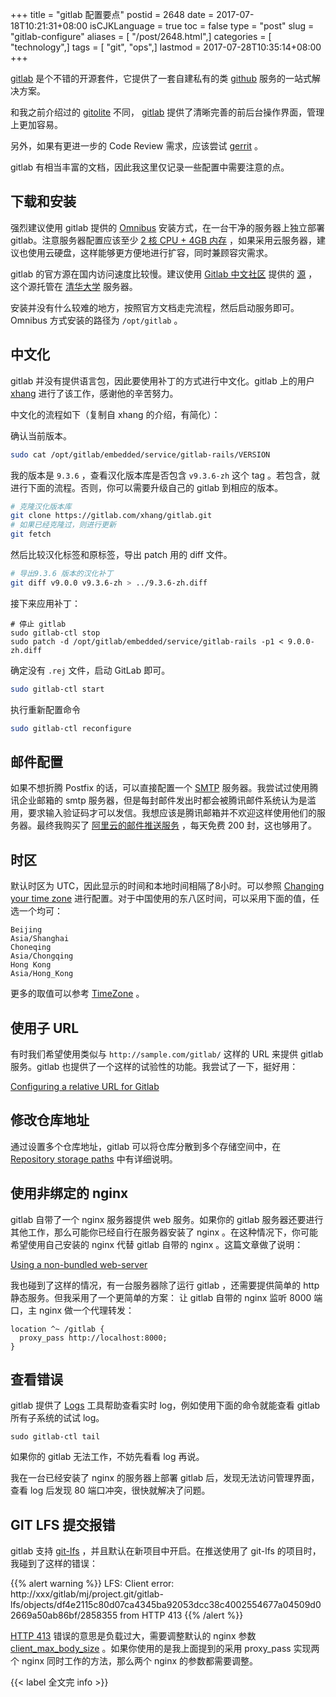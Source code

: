 +++
title = "gitlab 配置要点"
postid = 2648
date = 2017-07-18T10:21:31+08:00
isCJKLanguage = true
toc = false
type = "post"
slug = "gitlab-configure"
aliases = [ "/post/2648.html",]
categories = [ "technology",]
tags = [ "git", "ops",]
lastmod = 2017-07-28T10:35:14+08:00
+++


[gitlab][gitlab] 是个不错的开源套件，它提供了一套自建私有的类 [github][github] 服务的一站式解决方案。

和我之前介绍过的 [gitolite][gitolite] 不同， [gitlab][gitlab] 提供了清晰完善的前后台操作界面，管理上更加容易。

另外，如果有更进一步的 Code Review 需求，应该尝试 [gerrit][gerrit] 。

<!--more-->

gitlab 有相当丰富的文档，因此我这里仅记录一些配置中需要注意的点。

## 下载和安装

强烈建议使用 gitlab 提供的 [Omnibus][ubuntuinstall] 安装方式，在一台干净的服务器上独立部署 gitlab。注意服务器配置应该至少 [2 核 CPU + 4GB 内存][requirement] ，如果采用云服务器，建议也使用云硬盘，这样能够更方便地进行扩容，同时兼顾容灾需求。

gitlab 的官方源在国内访问速度比较慢。建议使用 [Gitlab 中文社区][gitlabcn] 提供的 [源][ubuntuinstallcn] ，这个源托管在 [清华大学][mirror] 服务器。

安装并没有什么较难的地方，按照官方文档走完流程，然后启动服务即可。Omnibus 方式安装的路径为 `/opt/gitlab` 。

## 中文化

gitlab 并没有提供语言包，因此要使用补丁的方式进行中文化。gitlab 上的用户 [xhang][xhang] 进行了该工作，感谢他的辛苦努力。

中文化的流程如下（复制自 xhang 的介绍，有简化）：

确认当前版本。

```bash
sudo cat /opt/gitlab/embedded/service/gitlab-rails/VERSION
```

我的版本是 `9.3.6` ，查看汉化版本库是否包含 `v9.3.6-zh` 这个 tag 。若包含，就进行下面的流程。否则，你可以需要升级自己的 gitlab 到相应的版本。

```bash
# 克隆汉化版本库
git clone https://gitlab.com/xhang/gitlab.git
# 如果已经克隆过，则进行更新
git fetch
```

然后比较汉化标签和原标签，导出 patch 用的 diff 文件。

```bash
# 导出9.3.6 版本的汉化补丁
git diff v9.0.0 v9.3.6-zh > ../9.3.6-zh.diff
```

接下来应用补丁：

```
# 停止 gitlab
sudo gitlab-ctl stop
sudo patch -d /opt/gitlab/embedded/service/gitlab-rails -p1 < 9.0.0-zh.diff
```

确定没有 `.rej` 文件，启动 GitLab 即可。

```bash
sudo gitlab-ctl start
```

执行重新配置命令

```bash
sudo gitlab-ctl reconfigure
```

## 邮件配置

如果不想折腾 Postfix 的话，可以直接配置一个 [SMTP][smtp] 服务器。我尝试过使用腾讯企业邮箱的 smtp 服务器，但是每封邮件发出时都会被腾讯邮件系统认为是滥用，要求输入验证码才可以发信。我想应该是腾讯邮箱并不欢迎这样使用他们的服务器。最终我购买了 [阿里云的邮件推送服务][smtpaliyun] ，每天免费 200 封，这也够用了。

## 时区

默认时区为 UTC，因此显示的时间和本地时间相隔了8小时。可以参照 [Changing your time zone][timezone] 进行配置。对于中国使用的东八区时间，可以采用下面的值，任选一个均可：

```
Beijing
Asia/Shanghai
Choneqing
Asia/Chongqing
Hong Kong
Asia/Hong_Kong
```

更多的取值可以参考 [TimeZone][rubytz] 。

## 使用子 URL

有时我们希望使用类似与 `http://sample.com/gitlab/` 这样的 URL 来提供 gitlab 服务。gitlab 也提供了一个这样的试验性的功能。我尝试了一下，挺好用：

[Configuring a relative URL for Gitlab][relative]

## 修改仓库地址

通过设置多个仓库地址，gitlab 可以将仓库分散到多个存储空间中，在 [Repository storage paths][repostory] 中有详细说明。

## 使用非绑定的 nginx

gitlab 自带了一个 nginx 服务器提供 web 服务。如果你的 gitlab 服务器还要进行其他工作，那么可能你已经自行在服务器安装了 nginx 。在这种情况下，你可能希望使用自己安装的 nginx 代替 gitlab 自带的 nginx 。这篇文章做了说明：

[Using a non-bundled web-server][nginx]

我也碰到了这样的情况，有一台服务器除了运行 gitlab ，还需要提供简单的 http 静态服务。但我采用了一个更简单的方案： 让 gitlab 自带的 nginx 监听 8000 端口，主 nginx 做一个代理转发：

```
location ^~ /gitlab {
  proxy_pass http://localhost:8000;
}
```

## 查看错误

gitlab 提供了 [Logs][log] 工具帮助查看实时 log，例如使用下面的命令就能查看 gitlab 所有子系统的试试 log。

```
sudo gitlab-ctl tail
```

如果你的 gitlab 无法工作，不妨先看看 log 再说。

我在一台已经安装了 nginx 的服务器上部署 gitlab 后，发现无法访问管理界面，查看 log 后发现 80 端口冲突，很快就解决了问题。

## GIT LFS 提交报错

gitlab 支持 [git-lfs](gitlfs) ，并且默认在新项目中开启。在推送使用了 git-lfs 的项目时，我碰到了这样的错误：

{{% alert warning %}}
LFS: Client error: http://xxx/gitlab/mj/project.git/gitlab-lfs/objects/df4e2115c80d07ca4345ba92053dcc38c4002554677a04509d02669a50ab86bf/2858355 from HTTP 413
{{% /alert %}}

[HTTP 413][http413] 错误的意思是负载过大，需要调整默认的 nginx 参数 [client_max_body_size][clientmax] 。如果你使用的是我上面提到的采用 proxy_pass 实现两个 nginx 同时工作的方法，那么两个 nginx 的参数都需要调整。

{{< label 全文完 info >}}

[gitlab]: https://www.gitlab.com/
[gitlabcn]: https://www.gitlab.com.cn/
[github]: https://github.com/
[gitolite]: https://blog.zengrong.net/post/1720.html
[gerrit]: https://www.gerritcodereview.com/
[ubuntuinstall]: https://about.gitlab.com/installation/#ubuntu
[requirement]: https://docs.gitlab.com/ce/install/requirements.html#cpu
[ubuntuinstallcn]: https://www.gitlab.com.cn/installation/#ubuntu
[mirror]: https://mirrors.tuna.tsinghua.edu.cn/gitlab-ce/
[cn]: https://gitlab.com/xhang/gitlab
[xhang]: https://gitlab.com/xhang
[smtp]: https://docs.gitlab.com/omnibus/settings/smtp.html
[smtpaliyun]: https://docs.gitlab.com/omnibus/settings/smtp.html#aliyun-direct-mail
[timezone]: https://docs.gitlab.com/ce/workflow/timezone.html#changing-time-zone-in-omnibus-installations
[rubytz]: http://api.rubyonrails.org/classes/ActiveSupport/TimeZone.html
[relative]: https://docs.gitlab.com/omnibus/settings/configuration.html#configuring-a-relative-url-for-gitlab
[repostory]: https://docs.gitlab.com/ce/administration/repository_storage_paths.html
[nginx]: https://docs.gitlab.com/omnibus/settings/nginx.html#using-a-non-bundled-web-server
[log]: https://docs.gitlab.com/omnibus/settings/logs.html
[gitlfs]: https://git-lfs.github.com/
[http413]: https://httpstatuses.com/413
[clientmax]: http://nginx.org/en/docs/http/ngx_http_core_module.html#client_max_body_size
